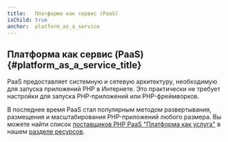 ```yaml
---
title:   Платформа как сервис (PaaS)
isChild: true
anchor:  platform_as_a_service
---
```


## Платформа как сервис (PaaS) {#platform_as_a_service_title}

PaaS предоставляет системную и сетевую архитектуру, необходимую для запуска приложений PHP в Интернете. Это практически
не требует настройки для запуска PHP-приложений или PHP-фреймворков.

В последнее время PaaS стал популярным методом развертывания, размещения и масштабирования PHP-приложений любого размера.
Вы можете найти список [поставщиков PHP PaaS "Платформа как услуга"]({{site.baseurl}}#php_paas_providers) в нашем
[разделе ресурсов]({{site.baseurl}}#resources).
